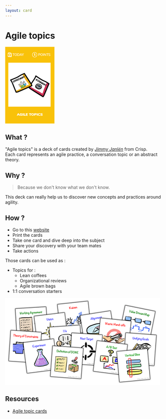 ```yaml
---
layout: card
---
```


# Agile topics
![Agile topics](images/agile-topics.png)

## What ?
"Agile topics" is a deck of cards created by [*Jimmy Janlén*](https://www.linkedin.com/in/jimmyjanlen/) from Crisp.  
Each card represents an agile practice, a conversation topic or an abstract theory.

## Why ?
> Because we don't know what we don't know.  

This deck can really help us to discover new concepts and practices around agility.

## How ?
* Go to this [website](http://blog.crisp.se/2015/10/08/jimmyjanlen/agile-topics-card-deck)
* Print the cards
* Take one card and dive deep into the subject
* Share your discovery with your team mates
* Take actions

Those cards can be used as :
* Topics for : 
    * Lean coffees
    * Organizational reviews
    * Agile brown bags
* 1:1 conversation starters

![Agile topics](images/agile-topics1.png)

## Resources
* [Agile topic cards](http://blog.crisp.se/2015/10/08/jimmyjanlen/agile-topics-card-deck)
